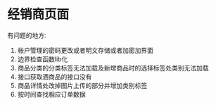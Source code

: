 # 经销商页面

有问题的地方:

1. 帐户管理的密码更改或者明文存储或者加密加界面
2. 边界检查函数lib化
3. 商品分类的分类标签无法加载及新增商品时的选择标签处类别无法加载
4. 接口获取酒商品的接口没有
5. 商品详情处改掉图片上传的部分并增加类别标签
6. 按时间查找相应订单数据
